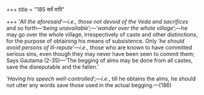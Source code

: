 +++
title = "185 सर्वं वापि"

+++
‘*All the aforesaid*’—*i.e., those not devoid of the Veda and
sacrifices* and so forth—‘*being* *unavailable*’;—‘*wander over the
whole village*’;—he may go over the whole village, irrespectively of
caste and other distinctions, for the purpose of obtaining his means of
subsistence. Only ‘*he should avoid persons of ill-repute*’—*i.e*.,
those who are known to have committed serious sins, even though they may
never have been seen to commit them; Says Gautama (2-35)—‘The begging of
alms may be done from all castes, save the disreputable and the fallen.’

‘*Having his speech well-controlled*’;—*i.e*., till he obtains the alms,
he should not utter any words save those used in the actual
begging.—(186)


